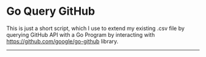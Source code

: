 # Go Query GitHub

This is just a short script, which I use to extend my existing .csv file by querying GitHub API with a Go Program by interacting with https://github.com/google/go-github library.

---
